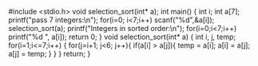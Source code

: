 #include <stdio.h>
void selection_sort(int* a);
int main()
{
    int i;
    int a[7];
    printf("pass 7 integers:\n");
    for(i=0; i<7;i++)
    scanf("%d",&a[i]);
    selection_sort(a);
    printf("Integers in sorted order:\n");
    for(i=0;i<7;i++)
    printf("%d  ", a[i]);
    return 0;
}
void selection_sort(int* a)
{
    int i, j, temp;
    for(i=1;i<=7;i++)
    {
       for(j=i+1; j<6; j++){
           if(a[i] > a[j]){
               temp = a[i];
               a[i] = a[j];
               a[j] = temp;
           }
       } 
    }
    return;
}
